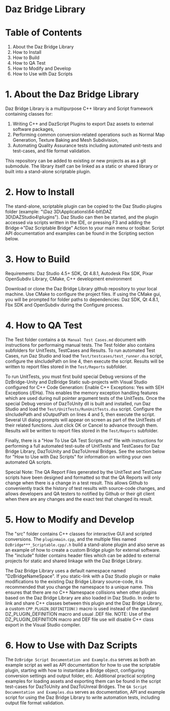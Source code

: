 # Daz Bridge Library

# Table of Contents
1. About the Daz Bridge Library
2. How to Install
3. How to Build
4. How to QA Test
5. How to Modify and Develop
6. How to Use with Daz Scripts


# 1. About the Daz Bridge Library
Daz Bridge Library is a multipurpose C++ library and Script framework containing classes for:
1. Writing C++ and DazScript Plugins to export Daz assets to external software packages,
2. Performing common conversion-related operations such as Normal Map Generation, Texture Baking and Mesh Subdivision,
3. Automating Quality Assurance tests including automated unit-tests and test-cases, and file format validation.

This repository can be added to existing or new projects as as a git submodule.  The library itself can be linked as a static or shared library or built into a stand-alone scriptable plugin.

# 2. How to Install
The stand-alone, scriptable plugin can be copied to the Daz Studio plugins folder (example: "\Daz 3D\Applications\64-bit\DAZ 3D\DAZStudio4\plugins").  Daz Studio can then be started, and the plugin accessed via scripts written in the IDE, or pressing F3 and adding the Bridge->"Daz Scriptable Bridge" Action to your main menu or toolbar. Script API documentation and examples can be found in the Scripting section below.

# 3. How to Build
Requirements: Daz Studio 4.5+ SDK, Qt 4.8.1, Autodesk Fbx SDK, Pixar OpenSubdiv Library, CMake, C++ development environment

Download or clone the Daz Bridge Library github repository to your local machine. Use CMake to configure the project files. If using the CMake gui, you will be prompted for folder paths to dependencies: Daz SDK, Qt 4.8.1, Fbx SDK and OpenSubdiv during the Configure process.

# 4. How to QA Test
The Test folder contains a `QA Manual Test Cases.md` document with instructions for performaing manual tests.  The Test folder also contains subfolders for UnitTests, TestCases and Results. To run automated Test Cases, run Daz Studio and load the `Test/testcases/test_runner.dsa` script, configure the sIncludePath on line 4, then execute the script. Results will be written to report files stored in the `Test/Reports` subfolder.

To run UnitTests, you must first build special Debug versions of the DzBridge-Unity and DzBridge Static sub-projects with Visual Studio configured for C++ Code Generation: Enable C++ Exceptions: Yes with SEH Exceptions (/EHa). This enables the memory exception handling features which are used during null pointer argument tests of the UnitTests. Once the special Debug version of DazToUnity dll is built and installed, run Daz Studio and load the `Test/UnitTests/RunUnitTests.dsa` script. Configure the sIncludePath and sOutputPath on lines 4 and 5, then execute the script. Several UI dialog prompts will appear on screen as part of the UnitTests of their related functions. Just click OK or Cancel to advance through them. Results will be written to report files stored in the `Test/Reports` subfolder.

Finally, there is a "How To Use QA Test Scripts.md" file with instructions for performing a full automated test-suite of UnitTests and TestCases for Daz Bridge Library, DazToUnity and DazToUnreal Bridges.  See the section below for "How to Use with Daz Scripts" for information on writing your own automated QA scripts.

Special Note: The QA Report Files generated by the UnitTest and TestCase scripts have been designed and formatted so that the QA Reports will only change when there is a change in a test result.  This allows Github to conveniently track the history of test results with source-code changes, and allows developers and QA testers to notified by Github or their git client when there are any changes and the exact test that changed its result.

# 5. How to Modify and Develop
The "src" folder contains C++ classes for interactive GUI and scripted conversions.  The `pluginmain.cpp`, and the multiple files named `DzBridge***_Scriptable.cpp/.h` build a stand-alone plugin and also serve as an example of how to create a custom Bridge plugin for external software.  The "include" folder contains header files which can be added to external projects for static and shared linkage with the Daz Bridge Library.

The Daz Bridge Library uses a default namespace named "DzBridgeNameSpace".  If you static-link with a Daz Studio plugin or make modifications to the existing Daz Bridge Library source-code, it is recommended that you change the namespace to a unique name.  This ensures that there are no C++ Namespace collisions when other plugins based on the Daz Bridge Library are also loaded in Daz Studio. In order to link and share C++ classes between this plugin and the Daz Bridge Library, a custom `CPP_PLUGIN_DEFINITION()` macro is used instead of the standard DZ_PLUGIN_DEFINITION macro and usual .DEF file. NOTE: Use of the DZ_PLUGIN_DEFINITION macro and DEF file use will disable C++ class export in the Visual Studio compiler.

# 6. How to Use with Daz Scripts
The `DzBridge Script Documentation and Example.dsa` serves as both an example script as well as API documentation for how to use the scriptable plugin, starting with how to instantiate a Bridge object, configuring conversion settings and output folder, etc.  Additional practical scripting examples for loading assets and exporting them can be found in the script test-cases for DazToUnity and DazToUnreal Bridges.  The `QA Script Documentation and Examples.dsa` serves as documentation, API and example script for using the Daz Bridge Library to write automation tests, including output file format validation.
